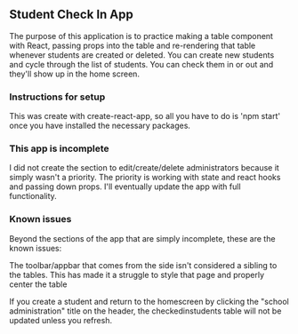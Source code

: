 ## Student Check In App

The purpose of this application is to practice making a table component with React, passing props into the table and re-rendering that table whenever students are created or deleted. You can create new students and cycle through the list of students. You can check them in or out and they'll show up in the home screen.

### Instructions for setup

This was create with create-react-app, so all you have to do is 'npm start' once you have installed the necessary packages. 

### This app is incomplete

I did not create the section to edit/create/delete administrators because it simply wasn't a priority. The priority is working with state and react hooks and 
passing down props. I'll eventually update the app with full functionality.

### Known issues

Beyond the sections of the app that are simply incomplete, these are the known issues:

The toolbar/appbar that comes from the side isn't considered a sibling to the tables. This has made it a struggle to style that page and properly center the table

If you create a student and return to the homescreen by clicking the "school administration" title on the header, the checkedinstudents table will not be updated unless you refresh.


